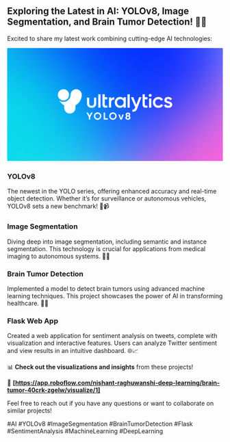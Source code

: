 ## Exploring the Latest in AI: YOLOv8, Image Segmentation, and Brain Tumor Detection! 🧠🔬

Excited to share my latest work combining cutting-edge AI technologies:

![Visualization](https://github.com/Nishant2018/Brain-Tumor-Detection----YOLO-v8/blob/main/Yolo-v8.jpg)

### YOLOv8
The newest in the YOLO series, offering enhanced accuracy and real-time object detection. Whether it’s for surveillance or autonomous vehicles, YOLOv8 sets a new benchmark! 🚗📹

### Image Segmentation
Diving deep into image segmentation, including semantic and instance segmentation. This technology is crucial for applications from medical imaging to autonomous systems. 🏥🚀

### Brain Tumor Detection
Implemented a model to detect brain tumors using advanced machine learning techniques. This project showcases the power of AI in transforming healthcare. 🧠🔬

### Flask Web App
Created a web application for sentiment analysis on tweets, complete with visualization and interactive features. Users can analyze Twitter sentiment and view results in an intuitive dashboard. 🌐📈

📊 **Check out the visualizations and insights** from these projects!


🔗 **[https://app.roboflow.com/nishant-raghuwanshi-deep-learning/brain-tumor-40crk-zgelw/visualize/1]**

Feel free to reach out if you have any questions or want to collaborate on similar projects!

#AI #YOLOv8 #ImageSegmentation #BrainTumorDetection #Flask #SentimentAnalysis #MachineLearning #DeepLearning
